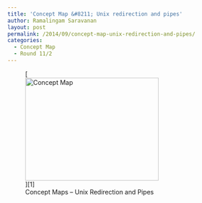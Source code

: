 ```yaml
---
title: 'Concept Map &#8211; Unix redirection and pipes'
author: Ramalingam Saravanan
layout: post
permalink: /2014/09/concept-map-unix-redirection-and-pipes/
categories:
  - Concept Map
  - Round 11/2
---
```

<figure id="attachment_8829" style="width: 300px;" class="wp-caption alignnone">[<img class="size-medium wp-image-8829" alt="Concept Map" src="http://teaching.software-carpentry.org/wp-content/uploads/2014/09/ConceptMaps-UnixPipes-300x231.png" width="300" height="231" />][1]<figcaption class="wp-caption-text">Concept Maps &#8211; Unix Redirection and Pipes</figcaption></figure>

 [1]: http://teaching.software-carpentry.org/wp-content/uploads/2014/09/ConceptMaps-UnixPipes.png